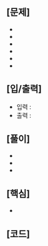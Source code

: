 <h2>[문제]</h2>

<ul>
    <li></li>
    <li></li>    
    <li></li>
    <li></li>
    <li></li>
    <li></li>
</ul>

<h2>[입/출력]</h2>
<ul>
    <li>입력 : </li>
    <li>출력 : </li>
</ul>

<h2>[풀이]</h2>
<ul>
    <li></li>
    <li></li>
    <li></li>
</ul>

<h2>[핵심]</h2>
<ul>
    <li></li>
</ul>

<h2>[코드]</h2>

```python

```


